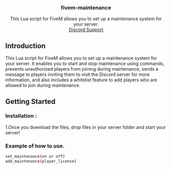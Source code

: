<div align="center">
  <a href="https://github.com/MiraxxR1/fivem-maintenance"> </a>
  <h3 align="center">fivem-maintenance</h3>

  <p align="center">
    This Lua script for FiveM allows you to set up a maintenance system for your server.
    <br />
    <a href="https://discord.gg/wJmnKQHTWD">Discord Support</a>
  </p>
</div>

## Introduction

This Lua script for FiveM allows you to set up a maintenance system for your server. It enables you to start and stop maintenance using commands, prevents unauthorized players from joining during maintenance, sends a message to players inviting them to visit the Discord server for more information, and also includes a whitelist feature to add players who are allowed to join during maintenance.

## Getting Started

### Installation : 

1.Once you download the files, drop files in your server folder and start your server!

### Example of how to use. 
  ```sh
  set_maintenance(on or off)
  add_maintenance(player_license)
  ```
